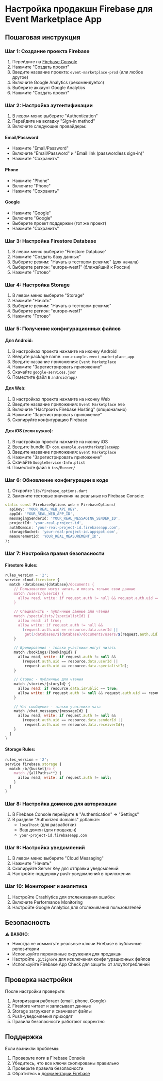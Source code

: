 # Настройка продакшн Firebase для Event Marketplace App

## Пошаговая инструкция

### Шаг 1: Создание проекта Firebase

1. Перейдите на [Firebase Console](https://console.firebase.google.com/)
2. Нажмите "Создать проект"
3. Введите название проекта: `event-marketplace-prod` (или любое другое)
4. Включите Google Analytics (рекомендуется)
5. Выберите аккаунт Google Analytics
6. Нажмите "Создать проект"

### Шаг 2: Настройка аутентификации

1. В левом меню выберите "Authentication"
2. Перейдите на вкладку "Sign-in method"
3. Включите следующие провайдеры:

#### Email/Password
- Нажмите "Email/Password"
- Включите "Email/Password" и "Email link (passwordless sign-in)"
- Нажмите "Сохранить"

#### Phone
- Нажмите "Phone"
- Включите "Phone"
- Нажмите "Сохранить"

#### Google
- Нажмите "Google"
- Включите "Google"
- Выберите проект поддержки (тот же проект)
- Нажмите "Сохранить"

### Шаг 3: Настройка Firestore Database

1. В левом меню выберите "Firestore Database"
2. Нажмите "Создать базу данных"
3. Выберите режим: "Начать в тестовом режиме" (для начала)
4. Выберите регион: "europe-west1" (ближайший к России)
5. Нажмите "Готово"

### Шаг 4: Настройка Storage

1. В левом меню выберите "Storage"
2. Нажмите "Начать"
3. Выберите режим: "Начать в тестовом режиме"
4. Выберите регион: "europe-west1"
5. Нажмите "Готово"

### Шаг 5: Получение конфигурационных файлов

#### Для Android:
1. В настройках проекта нажмите на иконку Android
2. Введите package name: `com.example.event_marketplace_app`
3. Введите название приложения: `Event Marketplace`
4. Нажмите "Зарегистрировать приложение"
5. Скачайте `google-services.json`
6. Поместите файл в `android/app/`

#### Для Web:
1. В настройках проекта нажмите на иконку Web
2. Введите название приложения: `Event Marketplace Web`
3. Включите "Настроить Firebase Hosting" (опционально)
4. Нажмите "Зарегистрировать приложение"
5. Скопируйте конфигурацию Firebase

#### Для iOS (если нужно):
1. В настройках проекта нажмите на иконку iOS
2. Введите bundle ID: `com.example.eventMarketplaceApp`
3. Введите название приложения: `Event Marketplace`
4. Нажмите "Зарегистрировать приложение"
5. Скачайте `GoogleService-Info.plist`
6. Поместите файл в `ios/Runner/`

### Шаг 6: Обновление конфигурации в коде

1. Откройте `lib/firebase_options.dart`
2. Замените тестовые значения на реальные из Firebase Console:

```dart
static const FirebaseOptions web = FirebaseOptions(
  apiKey: 'YOUR_REAL_WEB_API_KEY',
  appId: 'YOUR_REAL_WEB_APP_ID',
  messagingSenderId: 'YOUR_REAL_MESSAGING_SENDER_ID',
  projectId: 'your-real-project-id',
  authDomain: 'your-real-project-id.firebaseapp.com',
  storageBucket: 'your-real-project-id.appspot.com',
  measurementId: 'YOUR_REAL_MEASUREMENT_ID',
);
```

### Шаг 7: Настройка правил безопасности

#### Firestore Rules:
```javascript
rules_version = '2';
service cloud.firestore {
  match /databases/{database}/documents {
    // Пользователи могут читать и писать только свои данные
    match /users/{userId} {
      allow read, write: if request.auth != null && request.auth.uid == userId;
    }
    
    // Специалисты - публичные данные для чтения
    match /specialists/{specialistId} {
      allow read: if true;
      allow write: if request.auth != null && 
        (request.auth.uid == resource.data.userId || 
         get(/databases/$(database)/documents/users/$(request.auth.uid)).data.role == 'admin');
    }
    
    // Бронирования - только участники могут читать
    match /bookings/{bookingId} {
      allow read, write: if request.auth != null && 
        (request.auth.uid == resource.data.userId || 
         request.auth.uid == resource.data.specialistId);
    }
    
    // Сторис - публичные для чтения
    match /stories/{storyId} {
      allow read: if resource.data.isPublic == true;
      allow write: if request.auth != null && request.auth.uid == resource.data.authorId;
    }
    
    // Чат сообщения - только участники чата
    match /chat_messages/{messageId} {
      allow read, write: if request.auth != null && 
        (request.auth.uid == resource.data.senderId || 
         request.auth.uid == resource.data.receiverId);
    }
  }
}
```

#### Storage Rules:
```javascript
rules_version = '2';
service firebase.storage {
  match /b/{bucket}/o {
    match /{allPaths=**} {
      allow read, write: if request.auth != null;
    }
  }
}
```

### Шаг 8: Настройка доменов для авторизации

1. В Firebase Console перейдите в "Authentication" → "Settings"
2. В разделе "Authorized domains" добавьте:
   - `localhost` (для разработки)
   - Ваш домен (для продакшн)
   - `your-project-id.firebaseapp.com`

### Шаг 9: Настройка уведомлений

1. В левом меню выберите "Cloud Messaging"
2. Нажмите "Начать"
3. Скопируйте Server Key для отправки уведомлений
4. Настройте поддержку push-уведомлений в приложении

### Шаг 10: Мониторинг и аналитика

1. Настройте Crashlytics для отслеживания ошибок
2. Включите Performance Monitoring
3. Настройте Google Analytics для отслеживания пользователей

## Безопасность

⚠️ **ВАЖНО**: 
- Никогда не коммитьте реальные ключи Firebase в публичные репозитории
- Используйте переменные окружения для продакшн
- Настройте `.gitignore` для исключения конфигурационных файлов
- Используйте Firebase App Check для защиты от злоупотреблений

## Проверка настройки

После настройки проверьте:
1. Авторизация работает (email, phone, Google)
2. Firestore читает и записывает данные
3. Storage загружает и скачивает файлы
4. Push-уведомления приходят
5. Правила безопасности работают корректно

## Поддержка

Если возникли проблемы:
1. Проверьте логи в Firebase Console
2. Убедитесь, что все ключи скопированы правильно
3. Проверьте правила безопасности
4. Обратитесь к [документации Firebase](https://firebase.google.com/docs)
























